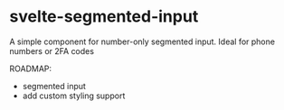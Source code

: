 # svelte-segmented-input

A simple component for number-only segmented input. Ideal for phone numbers or 2FA codes

ROADMAP:

-   segmented input
-   add custom styling support
